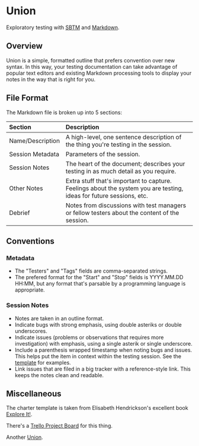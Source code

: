# Union

Exploratory testing with [SBTM](http://www.satisfice.com/sbtm/) and [Markdown](https://daringfireball.net/projects/markdown/).

## Overview

Union is a simple, formatted outline that prefers convention over new syntax. In this way, your testing documentation can take advantage of popular text editors and existing Markdown processing tools to display your notes in the way that is right for you.

## File Format

The Markdown file is broken up into 5 sections:

| Section          | Description                                                                                                         |
|:---------------- |:------------------------------------------------------------------------------------------------------------------- |
| Name/Description | A high-level, one sentence description of the thing you're testing in the session.                                  |
| Session Metadata | Parameters of the session.                                                                                          |
| Session Notes    | The heart of the document; describes your testing in as much detail as you require.                                 |
| Other Notes      | Extra stuff that's important to capture. Feelings about the system you are testing, ideas for future sessions, etc. |
| Debrief          | Notes from discussions with test managers or fellow testers about the content of the session.                       |

## Conventions

### Metadata

-   The "Testers" and "Tags" fields are comma-separated strings.
-   The prefered format for the "Start" and "Stop" fields is YYYY.MM.DD HH:MM, but any format that's parsable by a programming language is appropriate.

### Session Notes

-   Notes are taken in an outline format.
-   Indicate bugs with strong emphasis, using double asteriks or double underscores.
-   Indicate issues (problems or observations that requires more investigation) with emphasis, using a single asterik or single underscore.
-   Include a parenthesis wrapped timestamp when noting bugs and issues. This helps put the item in context within the testing session. See the [template](.//template.md) for examples.
-   Link issues that are filed in a big tracker with a reference-style link. This keeps the notes clean and readable.

## Miscellaneous

The charter template is taken from Elisabeth Hendrickson's excellent book [Explore It!](http://a.co/aAVo6CV).

There's a [Trello Project Board](https://trello.com/b/F8GEZdSW/union) for this thing.

Another [Union](https://en.wikipedia.org/wiki/Lake_Union).
